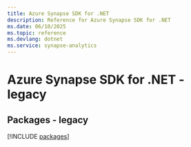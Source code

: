 ```yaml
---
title: Azure Synapse SDK for .NET
description: Reference for Azure Synapse SDK for .NET
ms.date: 06/10/2025
ms.topic: reference
ms.devlang: dotnet
ms.service: synapse-analytics
---
```

# Azure Synapse SDK for .NET - legacy
## Packages - legacy
[!INCLUDE [packages](synapse-index.md)]
